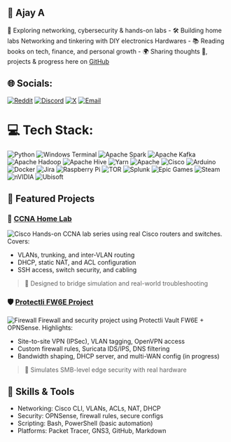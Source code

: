 ## 🐺 Ajay A
🧠 Exploring networking, cybersecurity & hands-on labs -
🛠️ Building home labs Networking and tinkering with DIY electronics Hardwares -
📚 Reading books on tech, finance, and personal growth -
🌍 Sharing thoughts 📄, projects & progress here on [GitHub](https://github.com/Aj-Networks)

## 🌐 Socials:
[![Reddit](https://img.shields.io/badge/Reddit-%23FF4500.svg?logo=reddit&logoColor=white)](https://www.reddit.com/user/Aj_Networks/) [![Discord](https://img.shields.io/badge/Discord-%237289DA.svg?logo=discord&logoColor=white)](https://discord.gg/Ztf4mShpmH) [![X](https://img.shields.io/badge/X-black.svg?logo=X&logoColor=white)](https://x.com/AjayAngde) [![Email](https://img.shields.io/badge/Email-D14836?logo=gmail&logoColor=white)](mailto:ajnetworksec@gmail.com)

# 💻 Tech Stack:
![Python](https://img.shields.io/badge/python-3670A0?style=for-the-badge&logo=python&logoColor=ffdd54) ![Windows Terminal](https://img.shields.io/badge/Windows%20Terminal-%234D4D4D.svg?style=for-the-badge&logo=windows-terminal&logoColor=white) ![Apache Spark](https://img.shields.io/badge/Apache%20Spark-FDEE21?style=for-the-badge&logo=apachespark&logoColor=black) ![Apache Kafka](https://img.shields.io/badge/Apache%20Kafka-000?style=for-the-badge&logo=apachekafka) ![Apache Hadoop](https://img.shields.io/badge/Apache%20Hadoop-66CCFF?style=for-the-badge&logo=apachehadoop&logoColor=black) ![Apache Hive](https://img.shields.io/badge/Apache%20Hive-FDEE21?style=for-the-badge&logo=apachehive&logoColor=black) ![Yarn](https://img.shields.io/badge/yarn-%232C8EBB.svg?style=for-the-badge&logo=yarn&logoColor=white) ![Apache](https://img.shields.io/badge/apache-%23D42029.svg?style=for-the-badge&logo=apache&logoColor=white) ![Cisco](https://img.shields.io/badge/cisco-%23049fd9.svg?style=for-the-badge&logo=cisco&logoColor=black) ![Arduino](https://img.shields.io/badge/-Arduino-00979D?style=for-the-badge&logo=Arduino&logoColor=white) ![Docker](https://img.shields.io/badge/docker-%230db7ed.svg?style=for-the-badge&logo=docker&logoColor=white) ![Jira](https://img.shields.io/badge/jira-%230A0FFF.svg?style=for-the-badge&logo=jira&logoColor=white) ![Raspberry Pi](https://img.shields.io/badge/-Raspberry_Pi-C51A4A?style=for-the-badge&logo=Raspberry-Pi) ![TOR](https://img.shields.io/badge/tor-%237E4798.svg?style=for-the-badge&logo=tor-project&logoColor=white) ![Splunk](https://img.shields.io/badge/splunk-%23000000.svg?style=for-the-badge&logo=splunk&logoColor=white) ![Epic Games](https://img.shields.io/badge/epicgames-%23313131.svg?style=for-the-badge&logo=epicgames&logoColor=white) ![Steam](https://img.shields.io/badge/steam-%23000000.svg?style=for-the-badge&logo=steam&logoColor=white) ![nVIDIA](https://img.shields.io/badge/nVIDIA-%2376B900.svg?style=for-the-badge&logo=nVIDIA&logoColor=white) ![Ubisoft](https://img.shields.io/badge/Ubisoft-%23F5F5F5.svg?style=for-the-badge&logo=Ubisoft&logoColor=black)

## 🚀 Featured Projects

### 🧪 [CCNA Home Lab](https://github.com/Aj-Networks/CCNA_Home_Lab)
![Cisco](https://img.shields.io/badge/Cisco-Labs-%23049fd9?logo=cisco&logoColor=white)
Hands-on CCNA lab series using real Cisco routers and switches. Covers:
- VLANs, trunking, and inter-VLAN routing
- DHCP, static NAT, and ACL configuration
- SSH access, switch security, and cabling
> 🔹 Designed to bridge simulation and real-world troubleshooting

### 🛡️ [Protectli FW6E Project](https://github.com/users/Aj-Networks/projects/2)
![Firewall](https://img.shields.io/badge/Firewall-OPNSense-orange?logo=fortinet&logoColor=white)
Firewall and security project using Protectli Vault FW6E + OPNSense. Highlights:
- Site-to-site VPN (IPSec), VLAN tagging, OpenVPN access
- Custom firewall rules, Suricata IDS/IPS, DNS filtering
- Bandwidth shaping, DHCP server, and multi-WAN config (in progress)
> 🔹 Simulates SMB-level edge security with real hardware

## 🚀 Skills & Tools
- Networking: Cisco CLI, VLANs, ACLs, NAT, DHCP
- Security: OPNSense, firewall rules, secure configs
- Scripting: Bash, PowerShell (basic automation)
- Platforms: Packet Tracer, GNS3, GitHub, Markdown

